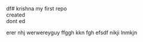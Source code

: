 df# krishna
my first repo<br>
created<br>
dont
ed

erer
nhj
werwereyguy
ffggh
kkn
fgh
efsdf
nikji
lnmkjn
